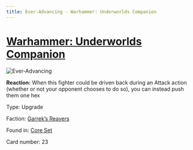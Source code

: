 ```yaml
---
title: Ever-Advancing - Warhammer: Underworlds Companion
---
```


# [Warhammer: Underworlds Companion](https://guidokessels.github.io/wh-underworlds)

  

![Ever-Advancing](https://warhammerunderworlds.com/wp-content/uploads/sites/6/2017/12/023_ENG-Ever-Advancing.png)

<b>Reaction:</b> When this fighter could be driven back during an Attack action (whether or not your opponent chooses to do so), you can instead push them one hex

Type: Upgrade

Faction: [Garrek’s Reavers](https://guidokessels.github.io/wh-underworlds/factions/garreks-reavers)

Found in: [Core Set](https://guidokessels.github.io/wh-underworlds/locations/core-set)

Card number: 23
